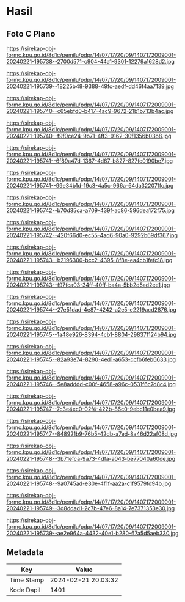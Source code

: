 # Hasil

## Foto C Plano

https://sirekap-obj-formc.kpu.go.id/8d1c/pemilu/pdpr/14/07/17/20/09/1407172009001-20240221-195738--2700d571-c904-44a1-9301-12279a1628d2.jpg

https://sirekap-obj-formc.kpu.go.id/8d1c/pemilu/pdpr/14/07/17/20/09/1407172009001-20240221-195739--18225b48-9388-49fc-aedf-dd46f4aa7139.jpg

https://sirekap-obj-formc.kpu.go.id/8d1c/pemilu/pdpr/14/07/17/20/09/1407172009001-20240221-195740--c65ebfd0-b417-4ac9-9672-21b1b713b4ac.jpg

https://sirekap-obj-formc.kpu.go.id/8d1c/pemilu/pdpr/14/07/17/20/09/1407172009001-20240221-195740--f9f0ce24-9b71-4ff3-9162-30f1356b03b8.jpg

https://sirekap-obj-formc.kpu.go.id/8d1c/pemilu/pdpr/14/07/17/20/09/1407172009001-20240221-195741--6f89a47d-1367-4d67-b827-827fc0190be7.jpg

https://sirekap-obj-formc.kpu.go.id/8d1c/pemilu/pdpr/14/07/17/20/09/1407172009001-20240221-195741--99e34b1d-19c3-4a5c-966a-64da32207ffc.jpg

https://sirekap-obj-formc.kpu.go.id/8d1c/pemilu/pdpr/14/07/17/20/09/1407172009001-20240221-195742--b70d35ca-a709-439f-ac86-596dea172f75.jpg

https://sirekap-obj-formc.kpu.go.id/8d1c/pemilu/pdpr/14/07/17/20/09/1407172009001-20240221-195742--420f66d0-ec55-4ad6-90a0-9292b69df367.jpg

https://sirekap-obj-formc.kpu.go.id/8d1c/pemilu/pdpr/14/07/17/20/09/1407172009001-20240221-195743--b2196300-bcc2-4395-8f8e-ea4cb1fefc18.jpg

https://sirekap-obj-formc.kpu.go.id/8d1c/pemilu/pdpr/14/07/17/20/09/1407172009001-20240221-195743--f97fca03-34ff-40ff-ba4a-5bb2d5ad2ee1.jpg

https://sirekap-obj-formc.kpu.go.id/8d1c/pemilu/pdpr/14/07/17/20/09/1407172009001-20240221-195744--27e51dad-4e87-4242-a2e5-e2219acd2876.jpg

https://sirekap-obj-formc.kpu.go.id/8d1c/pemilu/pdpr/14/07/17/20/09/1407172009001-20240221-195745--1a48e926-8394-4cb1-8804-29837f124b94.jpg

https://sirekap-obj-formc.kpu.go.id/8d1c/pemilu/pdpr/14/07/17/20/09/1407172009001-20240221-195745--82a93e74-8290-4ed1-a653-ccfb6feb6633.jpg

https://sirekap-obj-formc.kpu.go.id/8d1c/pemilu/pdpr/14/07/17/20/09/1407172009001-20240221-195746--5e8adddd-c00f-4658-a96c-0531f6c7d8c4.jpg

https://sirekap-obj-formc.kpu.go.id/8d1c/pemilu/pdpr/14/07/17/20/09/1407172009001-20240221-195747--7c3e4ec0-02f4-422b-86c0-9ebc11e0bea9.jpg

https://sirekap-obj-formc.kpu.go.id/8d1c/pemilu/pdpr/14/07/17/20/09/1407172009001-20240221-195747--848921b9-76b5-42db-a7ed-8a46d22af08d.jpg

https://sirekap-obj-formc.kpu.go.id/8d1c/pemilu/pdpr/14/07/17/20/09/1407172009001-20240221-195748--3b71efca-9a73-4dfa-a043-be77040a60de.jpg

https://sirekap-obj-formc.kpu.go.id/8d1c/pemilu/pdpr/14/07/17/20/09/1407172009001-20240221-195748--9a0745ad-e30e-4f1f-aa2a-c1f9579fd94b.jpg

https://sirekap-obj-formc.kpu.go.id/8d1c/pemilu/pdpr/14/07/17/20/09/1407172009001-20240221-195749--3d8ddad1-2c7b-47e6-8a14-7e7371353e30.jpg

https://sirekap-obj-formc.kpu.go.id/8d1c/pemilu/pdpr/14/07/17/20/09/1407172009001-20240221-195739--ae2e964a-4432-40e1-b280-67a5d5aeb330.jpg


## Metadata

| Key        | Value               |
| ---------- | ------------------- |
| Time Stamp | 2024-02-21 20:03:32 |
| Kode Dapil | 1401                |



